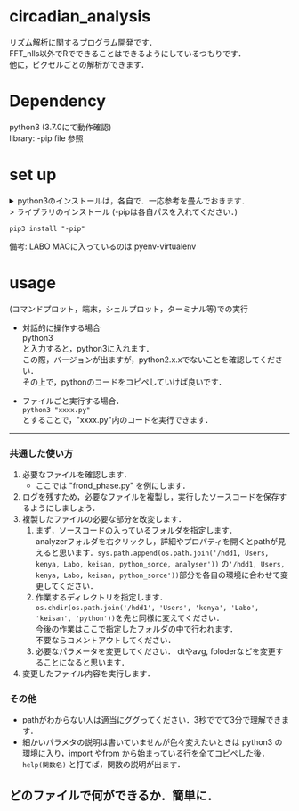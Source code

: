 # circadian_analysis
リズム解析に関するプログラム開発です．  
FFT_nlls以外でRでできることはできるようにしているつもりです．  
他に，ピクセルごとの解析ができます．

# Dependency
python3 (3.7.0にて動作確認)  
library: -pip file 参照  

# set up
<details><summary>python3のインストールは，各自で．一応参考を畳んでおきます．</summary>
 mac	は下記をコマンドプロットにコピー&ペースト．

	/usr/bin/ruby -e "$(curl -fsSL https://raw.githubusercontent.com/Homebrew/install/master/install)"
	brew install python3
	python3 -V

 windows

	https://qiita.com/taiponrock/items/f574dd2cddf8851fb02c  
	とありますが上野は，VertualboxにUbuntuをインストールすることをおすすめします．  
	https://qiita.com/ykawakami/items/4bae371932110b2e25e3  
	設定済みのVertual box を渡すことも可能です．

 </details>>
ライブラリのインストール (-pipは各自パスを入れてください．)

	pip3 install "-pip"
備考: LABO MACに入っているのは pyenv-virtualenv  


# usage
(コマンドプロット，端末，シェルプロット，ターミナル等)での実行  
- 対話的に操作する場合  
python3  
と入力すると，python3に入れます．  
この際，バージョンが出ますが，python2.x.xでないことを確認してください．  
その上で，pythonのコードをコピペしていけば良いです．  

- ファイルごと実行する場合．  
```python3 "xxxx.py"```  
とすることで，"xxxx.py"内のコードを実行できます．


---
### 共通した使い方  
1. 必要なファイルを確認します．
	- ここでは "frond_phase.py" を例にします．
1. ログを残すため，必要なファイルを複製し，実行したソースコードを保存するようにしましょう．  
1. 複製したファイルの必要な部分を改変します．
	1. まず，ソースコードの入っているフォルダを指定します．  
	analyzerフォルダを右クリックし，詳細やプロパティを開くとpathが見えると思います．```sys.path.append(os.path.join('/hdd1, Users, kenya, Labo, keisan, python_sorce, analyser'))```
の```'/hdd1, Users, kenya, Labo, keisan, python_sorce'))```部分を各自の環境に合わせて変更してください．
	1. 作業するディレクトリを指定します．  
		```os.chdir(os.path.join('/hdd1', 'Users', 'kenya', 'Labo', 'keisan', 'python'))```を先と同様に変えてください．  
		今後の作業はここで指定したフォルダの中で行われます．  
		不要ならコメントアウトしてください．  
	1. 必要なパラメータを変更してください．
		dtやavg, foloderなどを変更することになると思います．
1. 変更したファイル内容を実行します．


### その他
- pathがわからない人は適当にググってください．3秒ででて3分で理解できます．
- 細かいパラメタの説明は書いていませんが色々変えたいときは python3 の環境に入り，import やfrom から始まっている行を全てコピペした後，
```help(関数名)```
と打てば，関数の説明が出ます．

## どのファイルで何ができるか．簡単に．